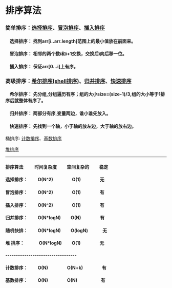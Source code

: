 #  排序算法
### 简单排序：[选择排序](https://github.com/sihaihou/algorithm/tree/master/src/com/reyco/algorithm/sort/SelectionSort.java)、[冒泡排序](https://github.com/sihaihou/algorithm/tree/master/src/com/reyco/algorithm/sort/BubbleSort.java)、[插入排序](https://github.com/sihaihou/algorithm/tree/master/src/com/reyco/algorithm/sort/InsertSort.java)
#### &nbsp;&nbsp;&nbsp;&nbsp;选择排序： 找到arr[i..arr.length]范围上的最小值放在前面来。
#### &nbsp;&nbsp;&nbsp;&nbsp;冒泡排序： 相邻的两个数i和i+1交换，交换后i向后移一位。
#### &nbsp;&nbsp;&nbsp;&nbsp;插入排序： 保证arr[0...i]上有序。

### 高级排序：[希尔排序(shell排序)](https://github.com/sihaihou/algorithm/tree/master/src/com/reyco/algorithm/sort/ShellSort.java)、[归并排序](https://github.com/sihaihou/algorithm/tree/master/src/com/reyco/algorithm/sort/MergeSort.java)、[快速排序](https://github.com/sihaihou/algorithm/tree/master/src/com/reyco/algorithm/sort/QuickSort.java)
#### &nbsp;&nbsp;&nbsp;&nbsp;希尔排序： 先分组,分组遍历有序；组的大小size=(size-1)/3,组的大小等于1排序后就整体有序了。
#### &nbsp;&nbsp;&nbsp;&nbsp;归并排序： 两部分有序,变量两边，谁小谁先放入。
#### &nbsp;&nbsp;&nbsp;&nbsp;快速排序： 先找到一个轴，小于轴的放左边，大于轴的放右边。
桶排序: [计数排序](https://github.com/sihaihou/algorithm/tree/master/src/com/reyco/algorithm/sort/CountSort.java)、[基数排序](https://github.com/sihaihou/algorithm/tree/master/src/com/reyco/algorithm/sort/RadixSort.java)

[堆排序](https://github.com/sihaihou/algorithm/tree/master/src/com/reyco/algorithm/sort/HeapSort.java)

----------------------------------------------------------------------------------------------

#### 排序算法  &emsp;&emsp;         时间复杂度&emsp;&emsp;    空间复杂的&emsp;&emsp;  稳定
#### 选择排序：&emsp;&emsp;          O(N^2)&emsp;&emsp;&emsp;&emsp;        O(1)&emsp;&emsp;&emsp;&emsp;      无
#### 冒泡排序：&emsp;&emsp;          O(N^2)&emsp;&emsp;&emsp;&emsp;        O(1)&emsp;&emsp;&emsp;&emsp;      有
#### 插入排序：&emsp;&emsp;          O(N^2)&emsp;&emsp;&emsp;&emsp;        O(1)&emsp;&emsp;&emsp;&emsp;      有
#### 归并排序：&emsp;&emsp;          O(N*logN)&emsp;&emsp;      O(N)&emsp;&emsp;&emsp;&emsp;        有
#### 随机快排：&emsp;&emsp;          O(N*logN)&emsp;&emsp;      O(logN)&emsp;&emsp;&emsp;           无
#### 堆  排序：&emsp;&emsp;&emsp;    O(N*logN)&emsp;&emsp;     O(1)&emsp;&emsp;&emsp;&emsp;         无 
#### ----------------------------------
#### 计数排序：&emsp;&emsp;          O(N)&emsp;&emsp;&emsp;&emsp;           O(N+k)&emsp;&emsp;&emsp;&emsp;    有 
#### 基数排序：&emsp;&emsp;          O(N)&emsp;&emsp;&emsp;&emsp;           O(N)&emsp;&emsp;&emsp;&emsp;&emsp;      有 
